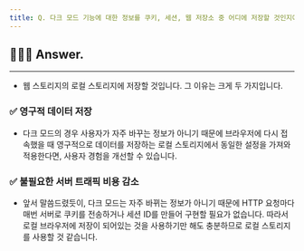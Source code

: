 ```yaml
---
title: Q. 다크 모드 기능에 대한 정보를 쿠키, 세션, 웹 저장소 중 어디에 저장할 것인지에 대해서 말해주세요.
---
```


## 🧑🏻‍💻 Answer.
---

- 웹 스토리지의 로컬 스토리지에 저장할 것입니다. 그 이유는 크게 두 가지입니다.

### ✅ 영구적 데이터 저장
- 다크 모드의 경우 사용자가 자주 바꾸는 정보가 아니기 때문에 브라우저에 다시 접속했을 때 영구적으로 데이터를 저장하는 로컬 스토리지에서 동일한 설정을 가져와 적용한다면, 사용자 경험을 개선할 수 있습니다.

### ✅ 불필요한 서버 트래픽 비용 감소
- 앞서 말씀드렸듯이, 다크 모드는 자주 바뀌는 정보가 아니기 때문에 HTTP 요청마다 매번 서버로 쿠키를 전송하거나 세션 ID를 만들어 구현할 필요가 없습니다. 따라서 로컬 브라우저에 저장이 되어있는 것을 사용하기만 해도 충분하므로 로컬 스토리지를 사용할 것 같습니다.

